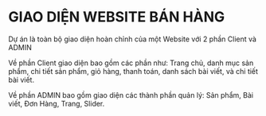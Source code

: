 # GIAO DIỆN WEBSITE BÁN HÀNG
<p>Dự án là toàn bộ giao diện hoàn chỉnh của một Website với 2 phần Client và ADMIN</p>
<p>Về phần Client giao diện bao gồm các phần như: Trang chủ, danh mục sản phẩm, chi tiết sản phẩm, giỏ hàng, thanh toán, danh sách bài viết, và chi tiết bài viết.</p>
<p>Về phần ADMIN bao gồm giao diện các thành phần quản lý: Sản phẩm, Bài viết, Đơn Hàng, Trang, Slider.</p>
